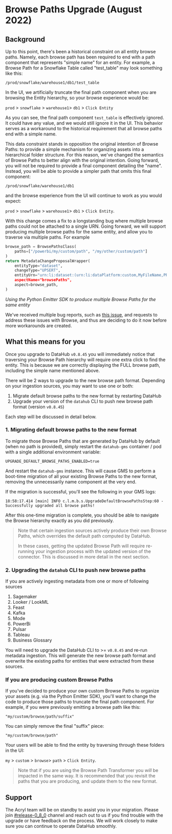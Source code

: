 # Browse Paths Upgrade (August 2022)

## Background

Up to this point, there's been a historical constraint on all entity browse paths. Namely, each browse path has been
required to end with a path component that represents "simple name" for an entity. For example, a Browse Path for a
Snowflake Table called "test_table" may look something like this:

```
/prod/snowflake/warehouse1/db1/test_table
```

In the UI, we artificially truncate the final path component when you are browsing the Entity hierarchy, so your browse experience
would be:

`prod` > `snowflake` > `warehouse1`> `db1` > `Click Entity`

As you can see, the final path component `test_table` is effectively ignored. It could have any value, and we would still ignore
it in the UI. This behavior serves as a workaround to the historical requirement that all browse paths end with a simple name.

This data constraint stands in opposition the original intention of Browse Paths: to provide a simple mechanism for organizing
assets into a hierarchical folder structure. For this reason, we've changed the semantics of Browse Paths to better align with the original intention.
Going forward, you will not be required to provide a final component detailing the "name". Instead, you will be able to provide a simpler path that
omits this final component:

```
/prod/snowflake/warehouse1/db1
```

and the browse experience from the UI will continue to work as you would expect:

`prod` > `snowflake` > `warehouse1`> `db1` > `Click Entity`.

With this change comes a fix to a longstanding bug where multiple browse paths could not be attached to a single URN. Going forward,
we will support producing multiple browse paths for the same entity, and allow you to traverse via multiple paths. For example

```python
browse_path = BrowsePathsClass(
    paths=["/powerbi/my/custom/path", "/my/other/custom/path"]
)
return MetadataChangeProposalWrapper(
    entityType="dataset",
    changeType="UPSERT",
    entityUrn="urn:li:dataset:(urn:li:dataPlatform:custom,MyFileName,PROD),
    aspectName="browsePaths",
    aspect=browse_path,
)
```

_Using the Python Emitter SDK to produce multiple Browse Paths for the same entity_

We've received multiple bug reports, such as [this issue](https://github.com/datahub-project/datahub/issues/5525), and requests to address these issues with Browse, and thus are deciding
to do it now before more workarounds are created.

## What this means for you

Once you upgrade to DataHub `v0.8.45` you will immediately notice that traversing your Browse Path hierarchy will require
one extra click to find the entity. This is because we are correctly displaying the FULL browse path, including the simple name mentioned above.

There will be 2 ways to upgrade to the new browse path format. Depending on your ingestion sources, you may want to use one or both:

1. Migrate default browse paths to the new format by restarting DataHub
2. Upgrade your version of the `datahub` CLI to push new browse path format (version `v0.8.45`)

Each step will be discussed in detail below.

### 1. Migrating default browse paths to the new format

To migrate those Browse Paths that are generated by DataHub by default (when no path is provided), simply restart the `datahub-gms` container / pod with a single
additional environment variable:

```
UPGRADE_DEFAULT_BROWSE_PATHS_ENABLED=true
```

And restart the `datahub-gms` instance. This will cause GMS to perform a boot-time migration of all your existing Browse Paths
to the new format, removing the unnecessarily name component at the very end.

If the migration is successful, you'll see the following in your GMS logs:

```
18:58:17.414 [main] INFO c.l.m.b.s.UpgradeDefaultBrowsePathsStep:60 - Successfully upgraded all browse paths!
```

After this one-time migration is complete, you should be able to navigate the Browse hierarchy exactly as you did previously.

> Note that certain ingestion sources actively produce their own Browse Paths, which overrides the default path
> computed by DataHub.
>
> In these cases, getting the updated Browse Path will require re-running your ingestion process with the updated
> version of the connector. This is discussed in more detail in the next section.

### 2. Upgrading the `datahub` CLI to push new browse paths

If you are actively ingesting metadata from one or more of following sources

1. Sagemaker
2. Looker / LookML
3. Feast
4. Kafka
5. Mode
6. PowerBi
7. Pulsar
8. Tableau
9. Business Glossary

You will need to upgrade the DataHub CLI to >= `v0.8.45` and re-run metadata ingestion. This will generate the new browse path format
and overwrite the existing paths for entities that were extracted from these sources.

### If you are producing custom Browse Paths

If you've decided to produce your own custom Browse Paths to organize your assets (e.g. via the Python Emitter SDK), you'll want to change the code to produce those paths
to truncate the final path component. For example, if you were previously emitting a browse path like this:

```
"my/custom/browse/path/suffix"
```

You can simply remove the final "suffix" piece:

```
"my/custom/browse/path"
```

Your users will be able to find the entity by traversing through these folders in the UI:

`my` > `custom` > `browse`> `path` > `Click Entity`.

> Note that if you are using the Browse Path Transformer you _will_ be impacted in the same way. It is recommended that you revisit the
> paths that you are producing, and update them to the new format.

## Support

The Acryl team will be on standby to assist you in your migration. Please
join [#release-0_8_0](https://datahubspace.slack.com/archives/C0244FHMHJQ) channel and reach out to us if you find
trouble with the upgrade or have feedback on the process. We will work closely to make sure you can continue to operate
DataHub smoothly.
